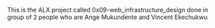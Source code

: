 This is the ALX project called 0x09-web_infrastructure_design done in group of 2 people who are Ange Mukundente and  Vincent Ekechukwu 
